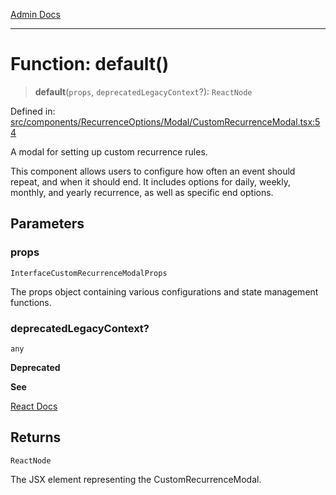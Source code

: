 [Admin Docs](/)

***

# Function: default()

> **default**(`props`, `deprecatedLegacyContext`?): `ReactNode`

Defined in: [src/components/RecurrenceOptions/Modal/CustomRecurrenceModal.tsx:54](https://github.com/PalisadoesFoundation/talawa-admin/blob/main/src/components/RecurrenceOptions/Modal/CustomRecurrenceModal.tsx#L54)

A modal for setting up custom recurrence rules.

This component allows users to configure how often an event should repeat, and
when it should end. It includes options for daily, weekly, monthly, and yearly
recurrence, as well as specific end options.

## Parameters

### props

`InterfaceCustomRecurrenceModalProps`

The props object containing various configurations and state management functions.

### deprecatedLegacyContext?

`any`

**Deprecated**

**See**

[React Docs](https://legacy.reactjs.org/docs/legacy-context.html#referencing-context-in-lifecycle-methods)

## Returns

`ReactNode`

The JSX element representing the CustomRecurrenceModal.
